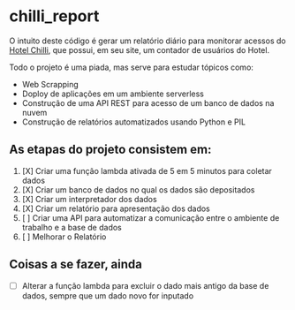 # chilli_report

O intuito deste código é gerar um relatório diário para monitorar acessos do [Hotel Chilli](https://www.hotelchilli.com.br/), que possui, em seu site, um contador de usuários do Hotel.

Todo o projeto é uma piada, mas serve para estudar tópicos como:

- Web Scrapping
- Doploy de aplicações em um ambiente serverless
- Construção de uma API REST para acesso de um banco de dados na nuvem
- Construção de relatórios automatizados usando Python e PIL

## As etapas do projeto consistem em:

1) [X] Criar uma função lambda ativada de 5 em 5 minutos para coletar dados
2) [X] Criar um banco de dados no qual os dados são depositados
3) [X] Criar um interpretador dos dados
4) [X] Criar um relatório para apresentação dos dados
5) [ ] Criar uma API para automatizar a comunicação entre o ambiente de trabalho e a base de dados
6) [ ] Melhorar o Relatório

## Coisas a se fazer, ainda

- [ ] Alterar a função lambda para excluir o dado mais antigo da base de dados, sempre que um dado novo for inputado
